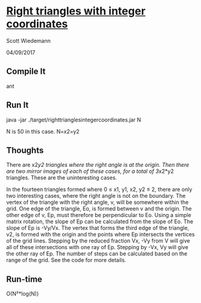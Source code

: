 # [Right triangles with integer coordinates](http://projecteuler.net/problem=91)
Scott Wiedemann

04/09/2017

## Compile It
ant


## Run It
java -jar ./target/righttrianglesintegercoordinates.jar N

N is 50 in this case. N=x2=y2

## Thoughts
There are x2*y2 triangles where the right angle is at the origin.  Then there are two mirror images of each of these cases, for a total of 3*x2*y2 triangles.  These are the uninteresting cases.

In the fourteen triangles formed where 0 ≤ x1, y1, x2, y2 ≤ 2, there are only two interesting cases, where the right angle is not on the boundary.  The vertex of the triangle with the right angle, v, will be somewhere within the grid.  One edge of the triangle, Eo, is formed between v and the origin.  The other edge of v, Ep, must therefore be perpendicular to Eo.  Using a simple matrix rotation, the slope of Ep can be calculated from the slope of Eo.  The slope of Ep is -Vy/Vx.  The vertex that forms the third edge of the triangle, v2, is formed with the origin and the points where Ep intersects the vertices of the grid lines.  Stepping by the reduced fraction Vx, -Vy from V will give all of these intersections with one ray of Ep.  Stepping by -Vx, Vy will give the other ray of Ep.  The number of steps can be calculated based on the range of the grid.  See the code for more details.

## Run-time
O(N²*log(N))
